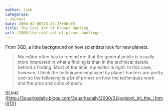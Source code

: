 ```yaml
---
author: Jack
categories:
- Journal
date: 2006-02-06T23:23:27+00:00
title: The Cool Art of Planet Hunting
url: /2006/the-cool-art-of-planet-hunting/
---
```


From 3QD, a little background on how scientists look for new planets. 

> My editor often has to remind me that the general public is usually more interested in what a finding is than in the technical details behind a finding. Most of the time, my editor is right. In this case, however, I think the techniques employed by planet-hunters are pretty cool so the following is a brief primer on how the techniques work and the pros and cons of each: 

\[[Link\]([http://3quarksdaily.blogs.com/3quarksdaily/2006/02/poison\_in\_the_i.html][1])]

 [1]: http://3quarksdaily.blogs.com/3quarksdaily/2006/02/poison_in_the_i.html